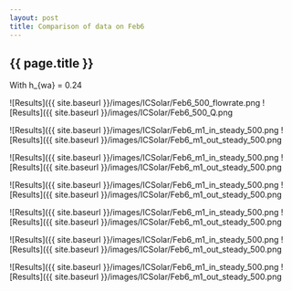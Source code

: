 ```yaml
---
layout: post
title: Comparison of data on Feb6
---
```

{{ page.title }}
-----------------
With h_{wa} = 0.24

![Results]({{ site.baseurl }}/images/ICSolar/Feb6_500_flowrate.png ![Results]({{ site.baseurl }}/images/ICSolar/Feb6_500_Q.png

![Results]({{ site.baseurl }}/images/ICSolar/Feb6_m1_in_steady_500.png ![Results]({{ site.baseurl }}/images/ICSolar/Feb6_m1_out_steady_500.png

![Results]({{ site.baseurl }}/images/ICSolar/Feb6_m1_in_steady_500.png ![Results]({{ site.baseurl }}/images/ICSolar/Feb6_m1_out_steady_500.png

![Results]({{ site.baseurl }}/images/ICSolar/Feb6_m1_in_steady_500.png ![Results]({{ site.baseurl }}/images/ICSolar/Feb6_m1_out_steady_500.png

![Results]({{ site.baseurl }}/images/ICSolar/Feb6_m1_in_steady_500.png ![Results]({{ site.baseurl }}/images/ICSolar/Feb6_m1_out_steady_500.png

![Results]({{ site.baseurl }}/images/ICSolar/Feb6_m1_in_steady_500.png ![Results]({{ site.baseurl }}/images/ICSolar/Feb6_m1_out_steady_500.png

![Results]({{ site.baseurl }}/images/ICSolar/Feb6_m1_in_steady_500.png ![Results]({{ site.baseurl }}/images/ICSolar/Feb6_m1_out_steady_500.png

